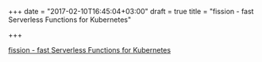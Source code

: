 +++
date = "2017-02-10T16:45:04+03:00"
draft = true
title = "fission - fast Serverless Functions for Kubernetes"

+++

<p><a href="https://github.com/fission/fission">fission - fast Serverless Functions for Kubernetes</a></p>
